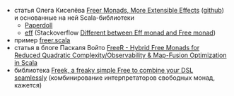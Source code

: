 
- статья Олега Киселёва [Freer Monads, More Extensible Effects](https://okmij.org/ftp/Haskell/extensible/more.pdf) ([github](https://github.com/KolodeznyDiver/Freer-Kiselyov-Ishii-perevod)) и основанные на ней Scala-библиотеки
	- [Paperdoll](https://github.com/m50d/paperdoll)
	- [eff](https://github.com/atnos-org/eff) (Stackoverflow [Different between Eff monad and Free monad](https://stackoverflow.com/questions/45039766/different-between-eff-monad-and-free-monad))
- пример [freer.scala](https://gist.github.com/jsuereth/2916541ed8944fb134ae)
- статья в блоге Паскаля Войто [FreeR - Hybrid Free Monads for Reduced Quadratic Complexity/Observability & Map-Fusion Optimization in Scala](http://mandubian.com/2015/04/09/freer/)
- библиотека [Freek, a freaky simple Free to combine your DSL seamlessly](https://github.com/ProjectSeptemberInc/freek/tree/master) (комбинирование интерпретаторов свободных монад, кажется)
